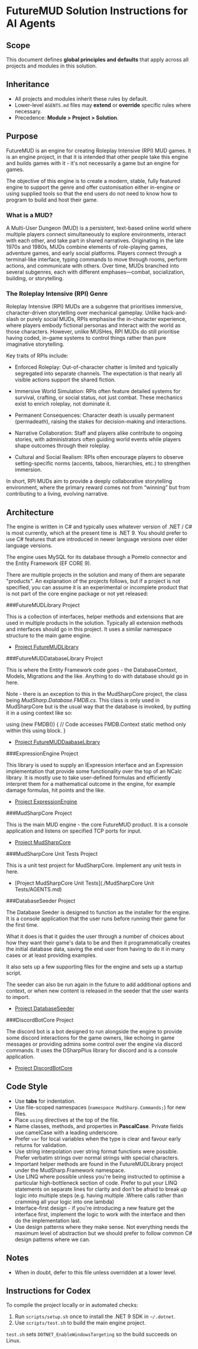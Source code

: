 # FutureMUD Solution Instructions for AI Agents

## Scope
This document defines **global principles and defaults** that apply across all projects and modules in this solution.

## Inheritance
- All projects and modules inherit these rules by default.
- Lower-level `AGENTS.md` files may **extend** or **override** specific rules where necessary.
- Precedence: **Module > Project > Solution**.

## Purpose

FutureMUD is an engine for creating Roleplay Intensive (RPI) MUD games. It is an engine project, in that it is intended that other people take this engine and builds games with it - it's not necessarily a game but an engine for games.

The objective of this engine is to create a modern, stable, fully featured engine to support the genre and offer customisation either in-engine or using supplied tools so that the end users do not need to know how to program to build and host their game.

### What is a MUD?

A Multi-User Dungeon (MUD) is a persistent, text-based online world where multiple players connect simultaneously to explore environments, interact with each other, and take part in shared narratives. Originating in the late 1970s and 1980s, MUDs combine elements of role-playing games, adventure games, and early social platforms. Players connect through a terminal-like interface, typing commands to move through rooms, perform actions, and communicate with others. Over time, MUDs branched into several subgenres, each with different emphases—combat, socialization, building, or storytelling.

### The Roleplay Intensive (RPI) Genre

Roleplay Intensive (RPI) MUDs are a subgenre that prioritises immersive, character-driven storytelling over mechanical gameplay. Unlike hack-and-slash or purely social MUDs, RPIs emphasise the in-character experience, where players embody fictional personas and interact with the world as those characters. However, unlike MUSHes, RPI MUDs do still prioritise having coded, in-game systems to control things rather than pure imaginative storytelling.

Key traits of RPIs include:

- Enforced Roleplay: Out-of-character chatter is limited and typically segregated into separate channels. The expectation is that nearly all visible actions support the shared fiction.

- Immersive World Simulation: RPIs often feature detailed systems for survival, crafting, or social status, not just combat. These mechanics exist to enrich roleplay, not dominate it.

- Permanent Consequences: Character death is usually permanent (permadeath), raising the stakes for decision-making and interactions.

- Narrative Collaboration: Staff and players alike contribute to ongoing stories, with administrators often guiding world events while players shape outcomes through their roleplay.

- Cultural and Social Realism: RPIs often encourage players to observe setting-specific norms (accents, taboos, hierarchies, etc.) to strengthen immersion.

In short, RPI MUDs aim to provide a deeply collaborative storytelling environment, where the primary reward comes not from “winning” but from contributing to a living, evolving narrative.

## Architecture

The engine is written in C# and typically uses whatever version of .NET / C# is most currently, which at the present time is .NET 9. You should prefer to use C# features that are introduced in newer language versions over older language versions.

The engine uses MySQL for its database through a Pomelo connector and the Entity Framework (EF CORE 9).

There are multiple projects in the solution and many of them are separate "products". An explanation of the projects follows, but if a project is not specified, you can assume it is an experimental or incomplete product that is not part of the core engine package or not yet released:

###FutureMUDLibrary Project

This is a collection of interfaces, helper methods and extensions that are used in multiple products in the solution. Typically all extension methods and interfaces should go in this project. It uses a similar namespace structure to the main game engine.

- [Project FutureMUDLibrary](./FutureMUDLibrary/AGENTS.md)

###FutureMUDDatabaseLibrary Project

This is where the Entity Framework code goes - the DatabaseContext, Models, Migrations and the like. Anything to do with database should go in here. 

Note - there is an exception to this in the MudSharpCore project, the class being *MudSharp.Database.FMDB.cs*. This class is only used in MudSharpCore but is the usual way that the database is invoked, by putting it in a using context like so:

using (new FMDB())
{
   // Code accesses FMDB.Context static method only within this using block. 
}

- [Project FutureMUDDaabaseLibrary](./FutureMUDDatabaseLibrary/AGENTS.md)

###ExpressionEngine Project

This library is used to supply an IExpression interface and an Expression implementation that provide some functionality over the top of an NCalc library. It is mostly use to take user-defined formulas and efficiently interpret them for a mathematical outcome in the engine, for example damage formulas, hit points and the like.

- [Project ExpressionEngine](./ExpressionEngine/AGENTS.md)

###MudSharpCore Project

This is the main MUD engine - the core FutureMUD product. It is a console application and listens on specified TCP ports for input.

- [Project MudSharpCore](./MudSharpCore/AGENTS.md)

###MudSharpCore Unit Tests Project

This is a unit test project for MudSharpCore. Implement any unit tests in here.

- [Project MudSharpCore Unit Tests](./MudSharpCore Unit Tests/AGENTS.md)

###DatabaseSeeder Project

The Database Seeder is designed to function as the installer for the engine. It is a console application that the user runs before running their game for the first time.

What it does is that it guides the user through a number of choices about how they want their game's data to be and then it programmatically creates the initial database data, saving the end user from having to do it in many cases or at least providing examples. 

It also sets up a few supporting files for the engine and sets up a startup script.

The seeder can also be run again in the future to add additional options and context, or when new content is released in the seeder that the user wants to import.

- [Project DatabaseSeeder](./DatabaseSeeder/AGENTS.md)

###DiscordBotCore Project

The discord bot is a bot designed to run alongside the engine to provide some discord interactions for the game owners, like echoing in game messages or providing admins some control over the engine via discord commands. It uses the DSharpPlus library for discord and is a console application.

- [Project DiscordBotCore](./DiscordBotCore/AGENTS.md)

## Code Style
- Use **tabs** for indentation.
- Use file-scoped namespaces (`namespace MudSharp.Commands;`) for new files.
- Place `using` directives at the top of the file.
- Name classes, methods, and properties in **PascalCase**. Private fields use camelCase with a leading underscore.
- Prefer `var` for local variables when the type is clear and favour early returns for validation.
- Use string interpolation over string format functions were possible. Prefer verbatim strings over normal strings with special characters.
- Important helper methods are found in the FutureMUDLibrary project under the MudSharp.Framework namespace.
- Use LINQ where possible unless you're being instructed to optimise a particular high-bottleneck section of code. Prefer to put your LINQ statements on separate lines for clarity and don't be afraid to break up logic into multiple steps (e.g. having multiple .Where calls rather than cramming all your logic into one lambda)
- Interface-first design - if you're introducing a new feature get the interface first, implement the logic to work with the interface and then do the implementation last.
- Use design patterns where they make sense. Not everything needs the maximum level of abstraction but we should prefer to follow common C# design patterns where we can.

## Notes
- When in doubt, defer to this file unless overridden at a lower level.

## Instructions for Codex

To compile the project locally or in automated checks:

1. Run `scripts/setup.sh` once to install the .NET 9 SDK in `~/.dotnet`.
2. Use `scripts/test.sh` to build the main engine project.

`test.sh` sets `DOTNET_EnableWindowsTargeting` so the build succeeds on Linux.
